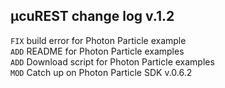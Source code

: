 ## µcuREST change log v.1.2 

`FIX` build error for Photon Particle example<br>
`ADD` README for Photon Particle examples<br>
`ADD` Download script for Photon Particle examples<br>
`MOD` Catch up on Photon Particle SDK v.0.6.2
